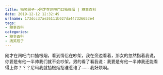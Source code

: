 ```yaml
---
title: 搞笑段子->刚才在网吧门口抽根烟 | 糗事百科
date: 2019-12-12 12:32:49
urlname: 173dcc37ae26111b027da447326653e4
tags: 
- 糗事百科
categories:
- 糗事百科
- 搞笑段子
---
```

刚才在网吧门口抽根烟，看到情侣在吵架，我在旁边看着，那女的忽然指着我说，你要是有他一半帅我们就不会吵架，男的看了看我说：我要是有他一半帅我还能看得上你？？？尼玛我就抽根烟招谁惹谁了…… 我好烦啊。


